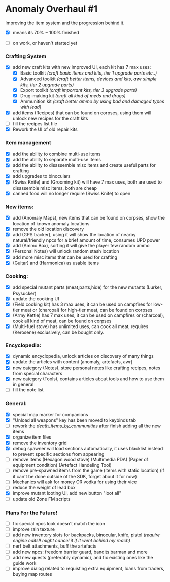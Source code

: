 # Anomaly Overhaul #1
Improving the item system and the progression behind it.
- [x] means its 70% ~ 100% finished
- [ ] on work, or haven't started yet




### Crafting System
- [x] add new craft kits with new improved UI, each kit has 7 max uses:
   - [x] Basic toolkit *(craft basic items and kits, tier 1 upgrade parts etc..)*
   - [x] Advanced toolkit *(craft better items, devices and kits, awr simple kits, tier 2 upgrade parts)*
   - [x] Export toolkit *(craft important kits, tier 3 upgrade parts)*
   - [x] Drug-making kit *(craft all kind of meds and drugs)*
   - [x] Ammunition kit *(craft better ammo by using bad and damaged types with lead)*
- [x] add items (Recipes) that can be found on corpses, using them will unlock new recipes for the craft kits
- [ ] fill the recipes list file
- [x] Rework the UI of old repair kits

### Item management
- [x] add the ability to combine multi-use items
- [x] add the ability to separate multi-use items
- [x] add the ability to disassemble misc items and create useful parts for crafting
- [x] add upgrades to binoculars
- [x] (Swiss Knife) and (Grooming kit) will have 7 max uses, both are used to disassemble misc items, both are cheap
- [x] canned food will no longer require (Swiss Knife) to open
 
### New items:
- [x] add (Anomaly Maps), new items that can be found on corpses, show the location of known anomaly locations
- [x] remove the old location discovery
- [x] add (GPS tracker), using it will show the location of nearby natural/friendly npcs for a brief amount of time, consumes UPD power
- [x] add (Ammo Box), sorting it will give the player few random ammo
- [x] (Personal Notes) will unlock random stash location
- [x] add more misc items that can be used for crafting
- [x] (Guitar) and (Harmonica) as usable items

### Cooking:
- [x] add special mutant parts (meat,parts,hide) for the new mutants (Lurker, Psysucker)
- [x] update the cooking UI
- [x] (Field cooking kit) has 3 max uses, it can be used on campfires for low-tier meat or (charcoal) for high-tier meat, can be found on corpses
- [x] (Army Kettle) has 7 max uses, it can be used on campfires or (charcoal), cook all kind of meat, can be found on corpses
- [x] (Multi-fuel stove) has unlimited uses, can cook all meat, requires (Kerosene) exclusively, can be bought only.

### Encyclopedia:
- [x] dynamic encyclopedia, unlock articles on discovery of many things
- [x] update the articles with content (anomaly, artefacts, awr)
- [x] new category (Notes), store personal notes like crafting recipes, notes from special characters
- [x] new category (Tools), contains articles about tools and how to use them in general
- [ ] fill the note list

### General:
- [x] special map marker for companions
- [x] "Unload all weapons" key has been moved to keybinds tab
- [ ] rework the *death_items_by_communities* after finish adding all the new items
- [x] organize item files
- [x] remove the inventory grid
- [x] debug spawner will load sections automatically, it uses blacklist instead to prevent specific sections from appearing
- [ ] remove items (Hexagon wood stove) (Multimedia PDA) (Paper of equipment condition) (Artefact Handeling Tool)
- [ ] remove pre-spawned items from the game (items with static location) (if it can't be done outside of the SDK, forget about it for now)
- [ ] Mechanics will ask for money OR vodka for using their vice
- [ ] reduce the weight of lead box
- [x] improve mutant looting UI, add new button "loot all"
- [ ] update old Zone FM scripts

### Plans For the Future!
- [ ] fix special npcs look doesn't match the icon
- [ ] improve rain texture
- [ ] add new inventory slots for backpacks, binocular, knife, pistol *(require engine edits!! might cancel it if it went behind my reach)*
- [ ] nerf belt attachments, buff the artefacts
- [ ] add new npcs: freedom barrier guard, bandits barman and more
- [ ] add new quests (preferably dynamic), and fix existing ones like the guide work
- [ ] improve dialog related to requisting extra equipment, loans from traders, buying map routes
